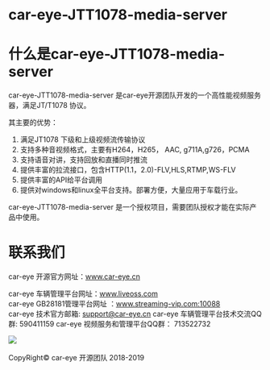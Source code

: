 # car-eye-JTT1078-media-server

# 什么是car-eye-JTT1078-media-server


car-eye-JTT1078-media-server 是car-eye开源团队开发的一个高性能视频服务器，满足JT/T1078 协议。

其主要的优势：
1. 满足JT1078 下级和上级视频流传输协议
2. 支持多种音视频格式，主要有H264，H265， AAC, g711A,g726，PCMA
3. 支持语音对讲，支持回放和直播同时推流
5. 提供丰富的拉流接口，包含HTTP(1.1，2.0)-FLV,HLS,RTMP,WS-FLV
6. 提供丰富的API给平台调用
7. 提供对windows和linux全平台支持。部署方便，大量应用于车载行业。

car-eye-JTT1078-media-server 是一个授权项目，需要团队授权才能在实际产品中使用。


# 联系我们

car-eye 开源官方网址：www.car-eye.cn    

car-eye 车辆管理平台网址：www.liveoss.com  
car-eye GB28181管理平台网址 ：www.streaming-vip.com:10088     
car-eye 技术官方邮箱: support@car-eye.cn
car-eye 车辆管理平台技术交流QQ群: 590411159 
car-eye 视频服务和管理平台QQ群：  713522732

![](https://github.com/Car-eye-team/Car-eye-server/blob/master/car-server/doc/QQ.jpg)  

CopyRight©  car-eye 开源团队 2018-2019
